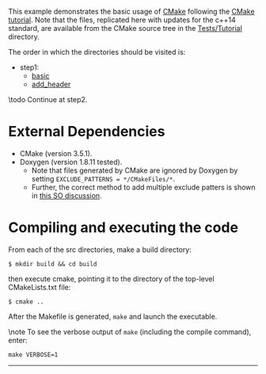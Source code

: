 This example demonstrates the basic usage of [CMake] following the [CMake tutorial]. Note that the files, replicated
here with updates for the c++14 standard, are available from the CMake source tree in the
[Tests/Tutorial][cmake_step_files] directory.
 
The order in which the directories should be visited is:
- step1:
	- [basic](src/step1/basic/)
	- [add_header](src/step1/add_header/)

\todo Continue at step2.


# External Dependencies
 
- CMake (version 3.5.1).
- Doxygen (version 1.8.11 tested).
	- Note that files generated by CMake are ignored by Doxygen by setting `EXCLUDE_PATTERNS = */CMakeFiles/*`.
	- Further, the correct method to add multiple exclude patters is shown in [this SO discussion][SO_doxygen_exclude].
 
# Compiling and executing the code
 
From each of the src directories, make a build directory:
```{sh}
$ mkdir build && cd build
```
then execute cmake, pointing it to the directory of the top-level CMakeLists.txt file:
```{sh}
$ cmake ..
```
After the Makefile is generated, `make` and launch the executable.

\note To see the verbose output of `make` (including the compile command), enter:
```{sh}
make VERBOSE=1
```


 
<!-- References: (This is an HTML comment block which is hidden from doxygen and markdown) -->
---
[CMake]: https://cmake.org/
[CMake tutorial]: https://cmake.org/cmake-tutorial/
[cmake_step_files]: https://gitlab.kitware.com/cmake/cmake/tree/master/Tests/Tutorial
[SO_doxygen_exclude]: https://stackoverflow.com/questions/5507055/excluding-directories-for-doxygen
